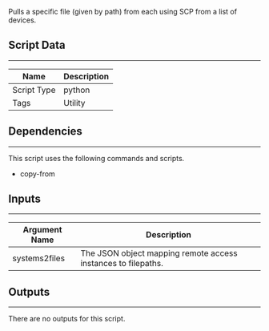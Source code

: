 Pulls a specific file (given by path) from each using SCP from a list of devices.

## Script Data

---

| **Name** | **Description** |
| --- | --- |
| Script Type | python |
| Tags | Utility |


## Dependencies

---
This script uses the following commands and scripts.

* copy-from

## Inputs

---

| **Argument Name** | **Description** |
| --- | --- |
| systems2files | The  JSON object mapping remote access instances to filepaths. |

## Outputs

---
There are no outputs for this script.
